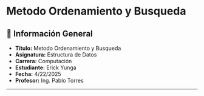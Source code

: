 # Metodo Ordenamiento y Busqueda

## 📌 Información General

- **Título:** Metodo Ordenamiento y Busqueda
- **Asignatura:** Estructura de Datos
- **Carrera:** Computación
- **Estudiante:** Erick Yunga
- **Fecha:** 4/22/2025
- **Profesor:** Ing. Pablo Torres

---
